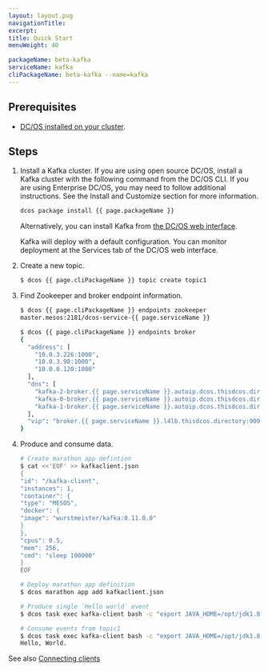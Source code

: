 ```yaml
---
layout: layout.pug
navigationTitle:
excerpt:
title: Quick Start
menuWeight: 40

packageName: beta-kafka
serviceName: kafka
cliPackageName: beta-kafka --name=kafka
---
```


## Prerequisites

- [DC/OS installed on your cluster](https://docs.mesosphere.com/latest/administration/installing/).

## Steps

1. Install a Kafka cluster. If you are using open source DC/OS, install a Kafka cluster with the following command from the DC/OS CLI. If you are using Enterprise DC/OS, you may need to follow additional instructions. See the Install and Customize section for more information.

   ```bash
   dcos package install {{ page.packageName }}
   ```

   Alternatively, you can install Kafka from [the DC/OS web interface](https://docs.mesosphere.com/latest/usage/webinterface/).

   Kafka will deploy with a default configuration. You can monitor deployment at the Services tab of the DC/OS web interface.

1. Create a new topic.

    ```bash
    $ dcos {{ page.cliPackageName }} topic create topic1
    ```


1. Find Zookeeper and broker endpoint information.

    ```bash
    $ dcos {{ page.cliPackageName }} endpoints zookeeper
    master.mesos:2181/dcos-service-{{ page.serviceName }}

    $ dcos {{ page.cliPackageName }} endpoints broker
    {
      "address": [
        "10.0.3.226:1000",
        "10.0.3.98:1000",
        "10.0.0.120:1000"
      ],
      "dns": [
        "kafka-2-broker.{{ page.serviceName }}.autoip.dcos.thisdcos.directory:1000",
        "kafka-0-broker.{{ page.serviceName }}.autoip.dcos.thisdcos.directory:1000",
        "kafka-1-broker.{{ page.serviceName }}.autoip.dcos.thisdcos.directory:1000"
      ],
      "vip": "broker.{{ page.serviceName }}.l4lb.thisdcos.directory:9092"
    }
    ```

1. Produce and consume data.

    ```bash
    # Create marathon app defintion
    $ cat <<'EOF' >> kafkaclient.json
    {
    "id": "/kafka-client",
    "instances": 1,
    "container": {
    "type": "MESOS",
    "docker": {
    "image": "wurstmeister/kafka:0.11.0.0"
    }
    },
    "cpus": 0.5,
    "mem": 256,
    "cmd": "sleep 100000"
    }
    EOF

    # Deploy marathon app definition
    $ dcos marathon app add kafkaclient.json

    # Produce single `Hello world` event
    $ dcos task exec kafka-client bash -c "export JAVA_HOME=/opt/jdk1.8.0_144/jre/; echo 'Hello, World.' | /opt/kafka_2.12-0.11.0.0/bin/kafka-console-producer.sh --broker-list broker.{{ page.serviceName }}.l4lb.thisdcos.directory:9092 --topic topic1"

    # Consume events from topic1
    $ dcos task exec kafka-client bash -c "export JAVA_HOME=/opt/jdk1.8.0_144/jre/; /opt/kafka_2.12-0.11.0.0/bin/kafka-console-consumer.sh --zookeeper master.mesos:2181/dcos-service-{{ page.serviceName }} --topic topic1 --from-beginning"
    Hello, World.
    ```


See also [Connecting clients](https://docs.mesosphere.com/services/kafka/connecting-clients/)
